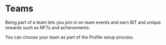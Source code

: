 # Teams


Being part of a team lets you join in on team events and earn BIT and unique rewards such as NFTs and achievements.

You can choose your team as part of the Profile setup process.
